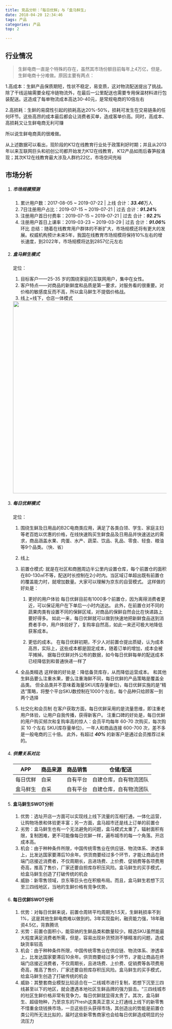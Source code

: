 ```yaml
---
title: 竞品分析：「每日优鲜」与「盒马鲜生」
date: 2018-04-20 12:34:46
tags: 产品
categories: 产品
top: 2

---
```


## 行业情况

> 生鲜电商一直是个特殊的存在，虽然其市场份额目前每年上4万亿，但是，生鲜电商十分难做。原因主要有两点：

1.高成本：生鲜产品保质期短，性状不稳定，易变质，这对物流配送提出了挑战。除了干线运输需要全程冷链物流外，在最后一公里配送也需要专用保温材料进行包装配送。这造成了每单物流成本高达30-40元，是常规电商的10倍左右

2.高损耗：生鲜的易腐性引起的损耗高达20%-50%，损耗可发生在交易链条的任何环节。这些高昂的成本最后都会让消费者买单，造成客单价高。同时，高成本、高损耗又让生鲜电商无利可赚

所以说生鲜电商真的很难做。

从上述数据可以看出，现阶段的K12在线教育行业处于政策利好时期；并且从2013年以来互联网巨头和初创公司都开始发力K12在线教育，
K12产品如雨后春笋般涌现；其次K12在线教育最大涉及人群约22亿，市场空间充裕
<!-- more -->

## 市场分析

1. ##### 市场规模预测

   1. 累计用户数：2017-08-05 ~ 2019-07-22 | 上线 合计：***33.46***万人
   2. 7日注册用户占比：2019-07-15 ~ 2019-07-21 | 过去 合计：***91.24%***
   3. 注册用户首日付费率：2019-07-15 ~ 2019-07-21 | 过去 合计：***92.2%***
   4. 注册用户首日上课率：2019-03-23 ~ 2019-03-29 | 过去 合计：***91.06%*** 环比
      总结：随着在线教育用户群体的不断扩大，市场规模还将有更大的发展。权威机构预计未来5年，我国在线教育市场规模将保持10%左右的增长速度，到2022年，市场规模将达到2857亿元左右

2. ##### 盒马鲜生模式

   定位：

   1. 目标客户——25-35 岁的围绕家庭的互联网用户，集中在女性。
   2. 客户特点——对商品的新鲜度和品质是第一要求，对服务看的很重要。对价格的敏感度反而不高，所以盒马鲜生不提倡价格战。
   3. 线上+线下，仓店一体模式

   <center>
       <img src="/blog/images/盒马鲜生模式.png" width="600" />
   </center>


3. ##### 每日优鲜模式

   定位：

   1. 围绕生鲜及日用品的B2C电商类应用，满足了各类白领、学生、家庭主妇等老百姓以优惠的价格，在线快速购买生鲜食品及日用品并快速送达的需求，商品涵盖水果、肉蛋、水产、蔬菜、饮品、乳品、零食、轻食、粮油等9个品类。（快、省）
   2. 线上

   3. 前置仓模式: 就是在社区和商圈周边半公里内设置仓库，每个前置仓的面积在80-130㎡不等，配送时长控制在2小时内。当区域订单超出既有前置仓的覆盖能力时，就增加数量。大家可以理解为京东的自营模式。
      这样做的好处是：
      1. 更好的用户体验
         每日优鲜目前有1000多个前置仓，因为离得消费者更近，可以保证用户在下单后一小时内送达。
         此外，在前置仓对不同的蔬果肉类有设置不同的保鲜区域，对商品的保鲜自然会比在快递路上要好得多。
         如此一来，每日优鲜就可以做到快速地把新鲜食品送到消费者手中，用户体验好了，复购率自然高，如此一来还可极大地降低获客成本。

      2. 更低的成本。
         在每日优鲜初期，不少人对前置仓提出质疑，认为成本高昂，实际上，这些成本都是固定成本，随着订单的增加，成本会被平摊掉。
         据每日优鲜对外公布的数据，如今每日优鲜每单的配送成本已经降低到和普通快递一样了
   4. 全品类精选
      这样做的好处是：降低备货库存，从而降低运营成本。
      和其他生鲜品要么注重水果，要么注重海鲜不同，每日优鲜的产品策略是覆盖全品类。
      但全品类并不意味着海量SKU(库存量单位)，每日优鲜实施的是“精选”策略，将整个平台SKU数控制在1000个左右，每个品种只给顾客一到两个选择
   5. 社交化和会员制
      在客户获取方面，每日优鲜采用的是流量思维，即注重老用户体验，让用户自我传播，获得新客户。
      注重口碑的好处是，每日优鲜的用户购买频次和复购率高的惊人：会员平均每年 60-70 次购买，每次购买 10 个左右 SKU(库存量单位)，一年人和商品连接 600-700 次，差不多是一般电商的三十倍。
      此外，有超过 ***40%*** 的新客户是通过会员推荐过来的。

4. ##### 供需关系对比


   |APP|商品来源|商品销售|仓储/配送|
    |:---:|:---|---:|:---:|
    |每日优鲜|自采|自有平台|自建仓库，自有物流团队|
    |盒马鲜生|自采|自有平台|自建仓库，自有物流团队|

   

3. #### 盒马鲜生SWOT分析

   1. 优势：选址开店一方面可以实现线上线下流量的互相打通，一体化运营，让购物场景和体验更丰富；另一方面，盒马超市还是线上订单的前置仓
   2. 劣势：盒马鲜生也有一个无法避免的问题，盒马模式太重了，辐射面积有限，复制困难，更不可能像每日优鲜一样，遍布城市的每一个角落。开店成本高。
   3. 机会：由于种种条件所限，中国传统零售业在供应链、物流体系、渗透率上，比发达国家要滞后10余年。供货商要经过多个环节，才能让商品在终端门店接近消费者，不仅周期长，且进场费、上价费、促销费等各项费用奇高，推高了售价，厂家还要自担库存积压风险。盒马鲜生的买手模式，给盒马鲜生创造了打破传统的机会
   4. 威胁：新零售领域，京东等巨头也在积极布局。而且，盒马鲜生若想下沉至三四线地区，当地的生鲜价格有竞争优势。


4. #### 每日优鲜SWOT分析

   1. 优势：对每日优鲜来说，前置仓周转平均周期为1.5天，生鲜耗损率不到1%，这是其他生鲜电商难以做到的。3年实现盈利，融资能力强，18年融资4.5亿，背靠腾讯
   2. 劣势：前置仓面积小，能容纳的生鲜品类和数量较少。精选SKU虽然能最大程度满足消费者所需，但是，容易出现补货预测不够精准的问题，造成缺货率较高
   3. 机会：由于种种条件所限，中国传统零售业在供应链、物流体系、渗透率上，比发达国家要滞后10余年。供货商要经过多个环节，才能让商品在终端门店接近消费者，不仅周期长，且进场费、上价费、促销费等各项费用奇高，推高了售价，厂家还要自担库存积压风险。盒马鲜生的买手模式，给盒马鲜生创造了打破传统的机会
   4. 威胁：其整套商业模型比较适合在一二线城市进行复制，若想下沉至三四线甚至以下的地区，就会遭遇本地社区生鲜品牌的强力狙击。“三四线城市的社区生鲜价格非常有竞争力，每日优鲜就显得太贵了。其次，盒马鲜生、超级物种，乃至京东的7fresh这类真正意义上打通线上线下的新零售不惜重金烧钱换市场，一旦这些巨头获得市场，其创造出的势能是前置仓类公司所无法比拟的，届时这些新零售商家也会给每日优鲜造成明显的分流压力